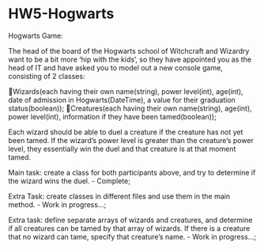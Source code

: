 # HW5-Hogwarts
Hogwarts Game:

The head of the board of the Hogwarts school of Witchcraft and Wizardry want to be a bit more ‘hip with the kids’, so they have appointed 
you as the head of IT and have asked you to model out a new console game, consisting of 2 classes:

Wizards(each having their own name(string), power level(int), age(int), date of admission in Hogwarts(DateTime), a value for their 
graduation status(boolean));
Creatures(each having their own name(string), age(int), power level(int), information if they have been tamed(boolean));

Each wizard should be able to duel a creature if the creature has not yet been tamed.
If the wizard’s power level is greater than the creature’s power level,
they essentially win the duel and that creature is at that moment tamed.

Main task: create a class for both participants above, and try to determine if the wizard wins the duel. - Complete;

Extra Task: create classes in different files and use them in the main method. - Work in progress...;

Extra task: define separate arrays of wizards and creatures, and determine if all creatures can be tamed by that array of wizards.
If there is a creature that no wizard can tame, specify that creature’s name. - Work in progress...;
